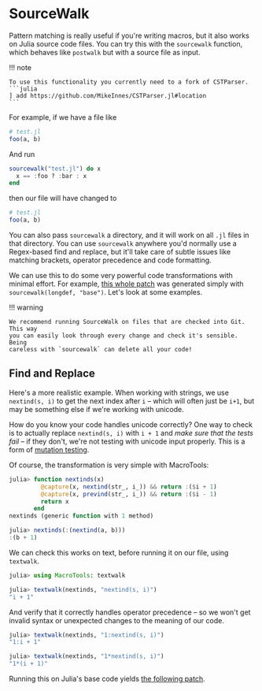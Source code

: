 # SourceWalk

Pattern matching is really useful if you're writing macros, but it also works
on Julia source code files. You can try this with the `sourcewalk` function,
which behaves like `postwalk` but with a source file as input.

!!! note

    To use this functionality you currently need to a fork of CSTParser.
    ```julia
    ] add https://github.com/MikeInnes/CSTParser.jl#location
    ```

For example, if we have a file like

```julia
# test.jl
foo(a, b)
```

And run

```julia
sourcewalk("test.jl") do x
  x == :foo ? :bar : x
end
```

then our file will have changed to

```julia
# test.jl
foo(a, b)
```

You can also pass `sourcewalk` a directory, and it will work on all `.jl` files
in that directory. You can use `sourcewalk` anywhere you'd normally use a
Regex-based find and replace, but it'll take care of subtle issues like matching
brackets, operator precedence and code formatting.

We can use this to do some very powerful code transformations with minimal
effort. For example, [this whole
patch](https://github.com/MikeInnes/julia/commit/45ccbc6a3c003accb0eedca889835071c371ae86)
was generated simply with `sourcewalk(longdef, "base")`. Let's look at some
examples.

!!! warning

    We recommend running SourceWalk on files that are checked into Git. This way
    you can easily look through every change and check it's sensible. Being
    careless with `sourcewalk` can delete all your code!

## Find and Replace

Here's a more realistic example. When working with strings, we use `nextind(s, i)`
to get the next index after `i` – which will often just be `i+1`, but may
be something else if we're working with unicode.

How do you know your code handles unicode correctly? One way to check is to
actually replace `nextind(s, i)` with `i + 1` and _make sure that the tests
fail_ – if they don't, we're not testing with unicode input properly. This is a
form of [mutation testing](https://en.wikipedia.org/wiki/Mutation_testing).

Of course, the transformation is very simple with MacroTools:

```julia
julia> function nextinds(x)
         @capture(x, nextind(str_, i_)) && return :($i + 1)
         @capture(x, prevind(str_, i_)) && return :($i - 1)
         return x
       end
nextinds (generic function with 1 method)

julia> nextinds(:(nextind(a, b)))
:(b + 1)
```

We can check this works on text, before running it on our file, using `textwalk`.

```julia
julia> using MacroTools: textwalk

julia> textwalk(nextinds, "nextind(s, i)")
"i + 1"
```

And verify that it correctly handles operator precedence – so we won't get invalid
syntax or unexpected changes to the meaning of our code.

```julia
julia> textwalk(nextinds, "1:nextind(s, i)")
"1:i + 1"

julia> textwalk(nextinds, "1*nextind(s, i)")
"1*(i + 1)"
```

Running this on Julia's base code yields [the following patch](https://github.com/MikeInnes/julia/commit/b3964317321150c4b9ae8d629f613ee1143b3629).
